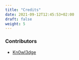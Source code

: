 ```yaml
---
title: "Credits"
date: 2021-09-12T12:45:53+02:00
draft: false
weight: 5
---
```


### Contributors
* [Kn0wl3dge](https://github.com/Kn0wl3dge)

